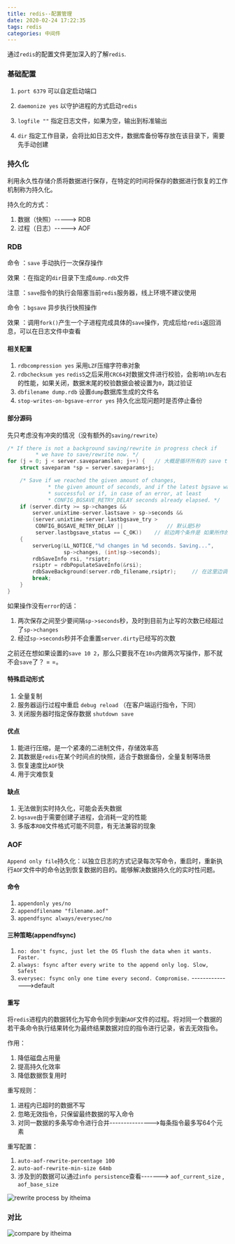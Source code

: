```yaml
---
title: redis--配置管理
date: 2020-02-24 17:22:35
tags: redis
categories: 中间件
---
```


通过`redis`的配置文件更加深入的了解`redis`.

<!--more-->

### 基础配置

1. `port 6379` 可以自定启动端口

2. `daemonize yes` 以守护进程的方式启动`redis`
3. `logfile ""` 指定日志文件，如果为空，输出到标准输出
4. `dir` 指定工作目录，会将比如日志文件，数据库备份等存放在该目录下，需要先手动创建

### 持久化

利用永久性存储介质将数据进行保存，在特定的时间将保存的数据进行恢复的工作机制称为持久化。

持久化的方式：

1. 数据（快照）-----> RDB
2. 过程（日志）-----> AOF

### RDB

命令 ：`save` 手动执行一次保存操作

效果 ：在指定的`dir`目录下生成`dump.rdb`文件

注意 ：`save`指令的执行会阻塞当前`redis`服务器，线上环境不建议使用

命令 ：`bgsave` 异步执行快照操作

效果 ：调用`fork()`产生一个子进程完成具体的`save`操作，完成后给`redis`返回消息，可以在日志文件中查看



#### 相关配置

1. `rdbcompression yes` 采用`LZF`压缩字符串对象
2. `rdbchecksum yes` `redis5`之后采用`CRC64`对数据文件进行校验，会影响`10%`左右的性能，如果关闭，数据末尾的校验数据会被设置为`0`，跳过验证
3. `dbfilename dump.rdb` 设置`dump`数据库生成的文件名
4. `stop-writes-on-bgsave-error yes` 持久化出现问题时是否停止备份

#### 部分源码

先只考虑没有冲突的情况（没有额外的`saving/rewrite`）

```c
/* If there is not a background saving/rewrite in progress check if
         * we have to save/rewrite now. */
for (j = 0; j < server.saveparamslen; j++) {   // 大概是循环所有的 save time changes 配置
    struct saveparam *sp = server.saveparams+j;   

    /* Save if we reached the given amount of changes,
             * the given amount of seconds, and if the latest bgsave was
             * successful or if, in case of an error, at least
             * CONFIG_BGSAVE_RETRY_DELAY seconds already elapsed. */
    if (server.dirty >= sp->changes &&
        server.unixtime-server.lastsave > sp->seconds &&
        (server.unixtime-server.lastbgsave_try >
         CONFIG_BGSAVE_RETRY_DELAY ||              // 默认是5秒
         server.lastbgsave_status == C_OK))    // 前边两个条件是 如果所作的修改大于指令指定次数并且距离上次保存时间也大于指定的时间
    {
        serverLog(LL_NOTICE,"%d changes in %d seconds. Saving...",
                  sp->changes, (int)sp->seconds);
        rdbSaveInfo rsi, *rsiptr;
        rsiptr = rdbPopulateSaveInfo(&rsi);
        rdbSaveBackground(server.rdb_filename,rsiptr);     // 在这里边调用了fork创建子进程进行bgsave
        break;
    }
}
```

如果操作没有`error`的话：

1. 两次保存之间至少要间隔`sp->seconds`秒，及时到目前为止写的次数已经超过了`sp->changes`
2. 经过`sp->seconds`秒并不会重置`server.dirty`已经写的次数

之前还在想如果设置的`save 10 2`，那么只要我不在`10s`内做两次写操作，那不就不会`save`了？ = =。

#### 特殊启动形式

1. 全量复制
2. 服务器运行过程中重启 `debug reload` （在客户端运行指令，下同）
3. 关闭服务器时指定保存数据 `shutdown save`

#### 优点

1. 能进行压缩，是一个紧凑的二进制文件，存储效率高
2. 其数据是`redis`在某个时间点的快照，适合于数据备份，全量复制等场景
3. 恢复速度比`AOF`快
4. 用于灾难恢复

#### 缺点

1. 无法做到实时持久化，可能会丢失数据
2. `bgsave`由于需要创建子进程，会消耗一定的性能
3. 多版本`RDB`文件格式可能不同意，有无法兼容的现象

### AOF

`Append only file`持久化：以独立日志的方式记录每次写命令，重启时，重新执行`AOF`文件中的命令达到恢复数据的目的。能够解决数据持久化的实时性问题。

#### 命令

1. `appendonly yes/no`
2. `appendfilename "filename.aof"`
3. `appendfsync always/everysec/no`

#### 三种策略(appendfsync)

1. `no: don't fsync, just let the OS flush the data when it wants. Faster.`
2. `always: fsync after every write to the append only log. Slow, Safest`
3. `everysec: fsync only one time every second. Compromise.`      --------------->default

#### 重写

将`redis`进程内的数据转化为写命令同步到新`AOF`文件的过程。将对同一个数据的若干条命令执行结果转化为最终结果数据对应的指令进行记录，省去无效指令。

作用：

1. 降低磁盘占用量
2. 提高持久化效率
3. 降低数据恢复用时

重写规则：

1. 进程内已超时的数据不写
2. 忽略无效指令，只保留最终数据的写入命令
3. 对同一数据的多条写命令进行合并--------------->每条指令最多写64个元素

重写配置：

1. `auto-aof-rewrite-percentage 100`
2. `auto-aof-rewrite-min-size 64mb`
3. 涉及到的数据可以通过`info persistence`查看-------> `aof_current_size` , `aof_base_size`

![rewrite process by itheima](https://image.zero22.top/redis%2Fbgrewriteaof_process.png)

### 对比

![compare by itheima](https://image.zero22.top/redis%2Frdbvsaof.png)